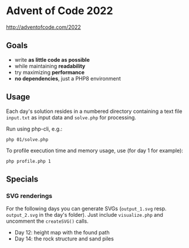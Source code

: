 # Advent of Code 2022
http://adventofcode.com/2022

## Goals

* write **as little code as possible**
* while maintaining **readability**
* try maximizing **performance**
* **no dependencies**, just a PHP8 environment

## Usage

Each day's solution resides in a numbered directory containing a text file `input.txt` as input data and `solve.php` for processing.

Run using php-cli, e.g.:

`php 01/solve.php`

To profile execution time and memory usage, use (for day 1 for example):

`php profile.php 1`

## Specials

### SVG renderings

For the following days you can generate SVGs (`output_1.svg` resp. `output_2.svg` in the day's folder). Just include `visualize.php` and uncomment the `createSVG()` calls.

* Day 12: height map with the found path
* Day 14: the rock structure and sand piles